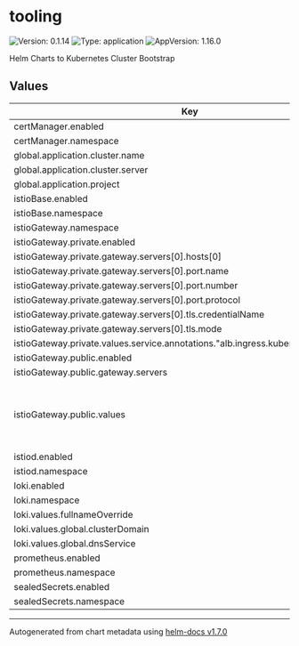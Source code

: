 # tooling

![Version: 0.1.14](https://img.shields.io/badge/Version-0.1.14-informational?style=flat-square) ![Type: application](https://img.shields.io/badge/Type-application-informational?style=flat-square) ![AppVersion: 1.16.0](https://img.shields.io/badge/AppVersion-1.16.0-informational?style=flat-square)

Helm Charts to Kubernetes Cluster Bootstrap

## Values

| Key | Type | Default | Description |
|-----|------|---------|-------------|
| certManager.enabled | bool | `true` |  |
| certManager.namespace | string | `"cert-manager"` |  |
| global.application.cluster.name | string | `"in-cluster"` |  |
| global.application.cluster.server | string | `"https://kubernetes.default.svc"` |  |
| global.application.project | string | `"default"` |  |
| istioBase.enabled | bool | `true` |  |
| istioBase.namespace | string | `"istio-system"` |  |
| istioGateway.namespace | string | `"istio-ingress"` |  |
| istioGateway.private.enabled | bool | `true` |  |
| istioGateway.private.gateway.servers[0].hosts[0] | string | `"*.diegoluisi.local"` |  |
| istioGateway.private.gateway.servers[0].port.name | string | `"https"` |  |
| istioGateway.private.gateway.servers[0].port.number | int | `443` |  |
| istioGateway.private.gateway.servers[0].port.protocol | string | `"HTTPS"` |  |
| istioGateway.private.gateway.servers[0].tls.credentialName | string | `"istio-certs"` |  |
| istioGateway.private.gateway.servers[0].tls.mode | string | `"SIMPLE"` |  |
| istioGateway.private.values.service.annotations."alb.ingress.kubernetes.io/scheme" | string | `"internal"` |  |
| istioGateway.public.enabled | bool | `true` |  |
| istioGateway.public.gateway.servers | list | `[]` |  |
| istioGateway.public.values | object | `{}` | this prop is used to inject values to gateway in public chart |
| istiod.enabled | bool | `true` |  |
| istiod.namespace | string | `"istio-system"` |  |
| loki.enabled | bool | `true` |  |
| loki.namespace | string | `"monitoring"` |  |
| loki.values.fullnameOverride | string | `"loki"` |  |
| loki.values.global.clusterDomain | string | `"lgsk8sp1.grupologos.local"` |  |
| loki.values.global.dnsService | string | `"coredns"` |  |
| prometheus.enabled | bool | `true` |  |
| prometheus.namespace | string | `"monitoring"` |  |
| sealedSecrets.enabled | bool | `true` |  |
| sealedSecrets.namespace | string | `"kube-system"` |  |

----------------------------------------------
Autogenerated from chart metadata using [helm-docs v1.7.0](https://github.com/norwoodj/helm-docs/releases/v1.7.0)
